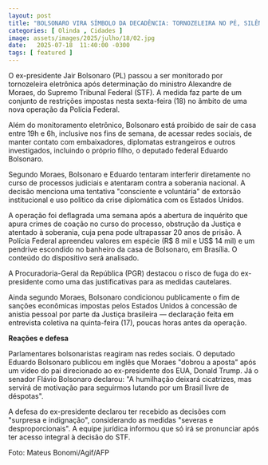 ```yaml
---
layout: post
title: "BOLSONARO VIRA SÍMBOLO DA DECADÊNCIA: TORNOZELEIRA NO PÉ, SILÊNCIO NAS REDES E ACUSAÇÃO DE TRAIR O PAÍS"
categories: [ Olinda , Cidades ]
image: assets/images/2025/julho/18/02.jpg
date:   2025-07-18  11:40:00 -0300
tags: [ featured ]
---
```

O ex-presidente Jair Bolsonaro (PL) passou a ser monitorado por tornozeleira eletrônica após determinação do ministro Alexandre de Moraes, do Supremo Tribunal Federal (STF). A medida faz parte de um conjunto de restrições impostas nesta sexta-feira (18) no âmbito de uma nova operação da Polícia Federal.

Além do monitoramento eletrônico, Bolsonaro está proibido de sair de casa entre 19h e 6h, inclusive nos fins de semana, de acessar redes sociais, de manter contato com embaixadores, diplomatas estrangeiros e outros investigados, incluindo o próprio filho, o deputado federal Eduardo Bolsonaro.

Segundo Moraes, Bolsonaro e Eduardo tentaram interferir diretamente no curso de processos judiciais e atentaram contra a soberania nacional. A decisão menciona uma tentativa "consciente e voluntária" de extorsão institucional e uso político da crise diplomática com os Estados Unidos.

A operação foi deflagrada uma semana após a abertura de inquérito que apura crimes de coação no curso do processo, obstrução da Justiça e atentado à soberania, cuja pena pode ultrapassar 20 anos de prisão. A Polícia Federal apreendeu valores em espécie (R$ 8 mil e US$ 14 mil) e um pendrive escondido no banheiro da casa de Bolsonaro, em Brasília. O conteúdo do dispositivo será analisado.

A Procuradoria-Geral da República (PGR) destacou o risco de fuga do ex-presidente como uma das justificativas para as medidas cautelares.

Ainda segundo Moraes, Bolsonaro condicionou publicamente o fim de sanções econômicas impostas pelos Estados Unidos à concessão de anistia pessoal por parte da Justiça brasileira — declaração feita em entrevista coletiva na quinta-feira (17), poucas horas antes da operação.

**Reações e defesa**

Parlamentares bolsonaristas reagiram nas redes sociais. O deputado Eduardo Bolsonaro publicou em inglês que Moraes "dobrou a aposta" após um vídeo do pai direcionado ao ex-presidente dos EUA, Donald Trump. Já o senador Flávio Bolsonaro declarou: "A humilhação deixará cicatrizes, mas servirá de motivação para seguirmos lutando por um Brasil livre de déspotas".

A defesa do ex-presidente declarou ter recebido as decisões com "surpresa e indignação", considerando as medidas "severas e desproporcionais". A equipe jurídica informou que só irá se pronunciar após ter acesso integral à decisão do STF.

Foto: Mateus Bonomi/Agif/AFP